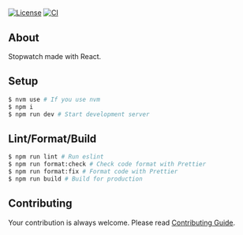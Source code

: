 #

[![License](https://img.shields.io/github/license/rmuraix/stopwatch)](./LICENSE)
[![CI](https://github.com/rmuraix/stopwatch/actions/workflows/ci.yml/badge.svg)](https://github.com/rmuraix/stopwatch/actions/workflows/ci.yml)

## About

Stopwatch made with React.

## Setup

```bash
$ nvm use # If you use nvm
$ npm i
$ npm run dev # Start development server
```

## Lint/Format/Build

```bash
$ npm run lint # Run eslint
$ npm run format:check # Check code format with Prettier
$ npm run format:fix # Format code with Prettier
$ npm run build # Build for production
```

## Contributing

Your contribution is always welcome. Please read [Contributing Guide](.github/CONTRIBUTING.md).
